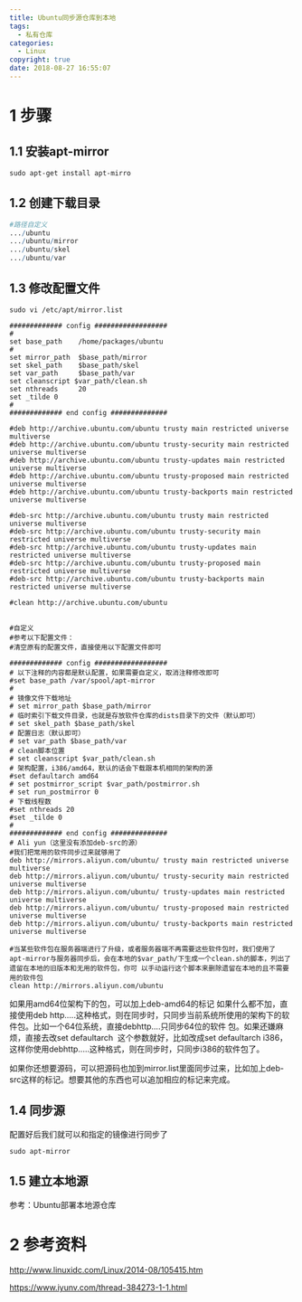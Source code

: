 ```yaml
---
title: Ubuntu同步源仓库到本地
tags:
  - 私有仓库
categories:
  - Linux
copyright: true
date: 2018-08-27 16:55:07
---
```


# 1 步骤
<!--more-->
## 1.1 安装apt-mirror

``` vbscript
sudo apt-get install apt-mirro
```

## 1.2 创建下载目录

``` r
#路径自定义
.../ubuntu
.../ubuntu/mirror
.../ubuntu/skel
.../ubuntu/var
```

## 1.3 修改配置文件

``` vim
sudo vi /etc/apt/mirror.list
```

```dsconfig
############# config ##################
#
set base_path    /home/packages/ubuntu
#
set mirror_path  $base_path/mirror
set skel_path    $base_path/skel
set var_path     $base_path/var
set cleanscript $var_path/clean.sh
set nthreads     20
set _tilde 0
#
############# end config ##############

#deb http://archive.ubuntu.com/ubuntu trusty main restricted universe multiverse
#deb http://archive.ubuntu.com/ubuntu trusty-security main restricted universe multiverse
#deb http://archive.ubuntu.com/ubuntu trusty-updates main restricted universe multiverse
#deb http://archive.ubuntu.com/ubuntu trusty-proposed main restricted universe multiverse
#deb http://archive.ubuntu.com/ubuntu trusty-backports main restricted universe multiverse

#deb-src http://archive.ubuntu.com/ubuntu trusty main restricted universe multiverse
#deb-src http://archive.ubuntu.com/ubuntu trusty-security main restricted universe multiverse
#deb-src http://archive.ubuntu.com/ubuntu trusty-updates main restricted universe multiverse
#deb-src http://archive.ubuntu.com/ubuntu trusty-proposed main restricted universe multiverse
#deb-src http://archive.ubuntu.com/ubuntu trusty-backports main restricted universe multiverse

#clean http://archive.ubuntu.com/ubuntu


#自定义
#参考以下配置文件：
#清空原有的配置文件，直接使用以下配置文件即可

############# config ##################
# 以下注释的内容都是默认配置，如果需要自定义，取消注释修改即可
#set base_path /var/spool/apt-mirror
#
# 镜像文件下载地址
# set mirror_path $base_path/mirror
# 临时索引下载文件目录，也就是存放软件仓库的dists目录下的文件（默认即可）
# set skel_path $base_path/skel
# 配置日志（默认即可）
# set var_path $base_path/var
# clean脚本位置
# set cleanscript $var_path/clean.sh
# 架构配置，i386/amd64，默认的话会下载跟本机相同的架构的源
#set defaultarch amd64
# set postmirror_script $var_path/postmirror.sh
# set run_postmirror 0
# 下载线程数
#set nthreads 20
#set _tilde 0
#
############# end config ##############
# Ali yun（这里没有添加deb-src的源）
#我们把常用的软件同步过来就够用了
deb http://mirrors.aliyun.com/ubuntu/ trusty main restricted universe multiverse
deb http://mirrors.aliyun.com/ubuntu/ trusty-security main restricted universe multiverse
deb http://mirrors.aliyun.com/ubuntu/ trusty-updates main restricted universe multiverse
deb http://mirrors.aliyun.com/ubuntu/ trusty-proposed main restricted universe multiverse
deb http://mirrors.aliyun.com/ubuntu/ trusty-backports main restricted universe multiverse

#当某些软件包在服务器端进行了升级，或者服务器端不再需要这些软件包时，我们使用了 apt-mirror与服务器同步后，会在本地的$var_path/下生成一个clean.sh的脚本，列出了遗留在本地的旧版本和无用的软件包，你可 以手动运行这个脚本来删除遗留在本地的且不需要用的软件包
clean http://mirrors.aliyun.com/ubuntu
```
如果用amd64位架构下的包，可以加上deb-amd64的标记
如果什么都不加，直接使用deb http.....这种格式，则在同步时，只同步当前系统所使用的架构下的软件包。比如一个64位系统，直接debhttp....只同步64位的软件 包。如果还嫌麻烦，直接去改set defaultarch  <running hostarchitecture>这个参数就好，比如改成set defaultarch i386，这样你使用debhttp.....这种格式，则在同步时，只同步i386的软件包了。

如果你还想要源码，可以把源码也加到mirror.list里面同步过来，比如加上deb-src这样的标记。想要其他的东西也可以追加相应的标记来完成。

## 1.4 同步源

配置好后我们就可以和指定的镜像进行同步了

``` ebnf
sudo apt-mirror
```

## 1.5 建立本地源

参考：Ubuntu部署本地源仓库

# 2 参考资料

http://www.linuxidc.com/Linux/2014-08/105415.htm

https://www.iyunv.com/thread-384273-1-1.html